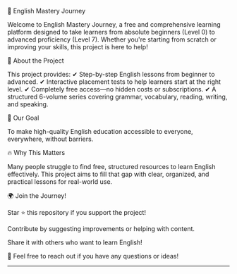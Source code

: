 📘 English Mastery Journey

Welcome to English Mastery Journey, a free and comprehensive learning platform designed to take learners from absolute beginners (Level 0) to advanced proficiency (Level 7). Whether you're starting from scratch or improving your skills, this project is here to help!

🚀 About the Project

This project provides:
✔ Step-by-step English lessons from beginner to advanced.
✔ Interactive placement tests to help learners start at the right level.
✔ Completely free access—no hidden costs or subscriptions.
✔ A structured 6-volume series covering grammar, vocabulary, reading, writing, and speaking.

🎯 Our Goal

To make high-quality English education accessible to everyone, everywhere, without barriers.

🔥 Why This Matters

Many people struggle to find free, structured resources to learn English effectively. This project aims to fill that gap with clear, organized, and practical lessons for real-world use.

🌍 Join the Journey!

Star ⭐ this repository if you support the project!

Contribute by suggesting improvements or helping with content.

Share it with others who want to learn English!


📩 Feel free to reach out if you have any questions or ideas!


---

